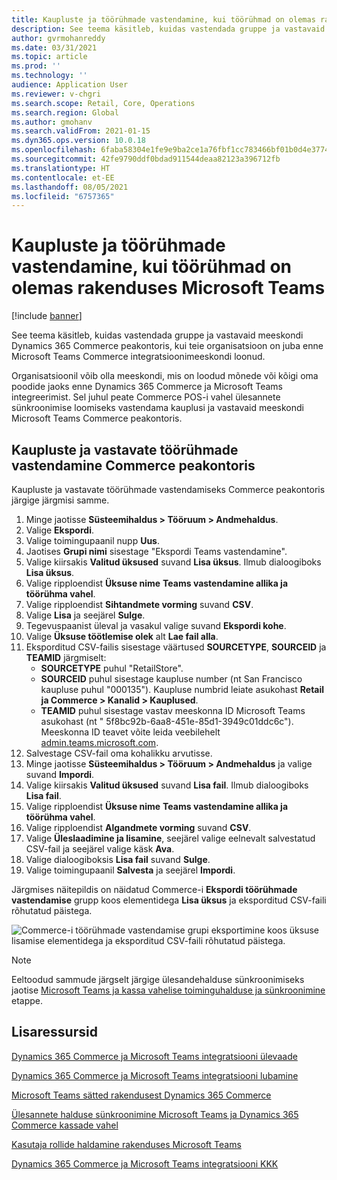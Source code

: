 ```yaml
---
title: Kaupluste ja töörühmade vastendamine, kui töörühmad on olemas rakenduses Microsoft Teams
description: See teema käsitleb, kuidas vastendada gruppe ja vastavaid meeskondi Dynamics 365 Commerce peakontoris, kui teie organisatsioon on juba enne Microsoft Teams Commerce integratsioonimeeskondi loonud.
author: gvrmohanreddy
ms.date: 03/31/2021
ms.topic: article
ms.prod: ''
ms.technology: ''
audience: Application User
ms.reviewer: v-chgri
ms.search.scope: Retail, Core, Operations
ms.search.region: Global
ms.author: gmohanv
ms.search.validFrom: 2021-01-15
ms.dyn365.ops.version: 10.0.18
ms.openlocfilehash: 6faba58304e1fe9e9ba2ce1a76fbf1cc783466bf01b0d4e3774e8ed090485bb1
ms.sourcegitcommit: 42fe9790ddf0bdad911544deaa82123a396712fb
ms.translationtype: HT
ms.contentlocale: et-EE
ms.lasthandoff: 08/05/2021
ms.locfileid: "6757365"
---
```

# <a name="map-stores-and-teams-if-there-are-pre-existing-teams-in-microsoft-teams"></a>Kaupluste ja töörühmade vastendamine, kui töörühmad on olemas rakenduses Microsoft Teams

[!include [banner](includes/banner.md)]

See teema käsitleb, kuidas vastendada gruppe ja vastavaid meeskondi Dynamics 365 Commerce peakontoris, kui teie organisatsioon on juba enne Microsoft Teams Commerce integratsioonimeeskondi loonud.

Organisatsioonil võib olla meeskondi, mis on loodud mõnede või kõigi oma poodide jaoks enne Dynamics 365 Commerce ja Microsoft Teams integreerimist. Sel juhul peate Commerce POS-i vahel ülesannete sünkroonimise loomiseks vastendama kauplusi ja vastavaid meeskondi Microsoft Teams Commerce peakontoris.

## <a name="map-stores-and-corresponding-teams-in-commerce-headquarters"></a>Kaupluste ja vastavate töörühmade vastendamine Commerce peakontoris 

Kaupluste ja vastavate töörühmade vastendamiseks Commerce peakontoris järgige järgmisi samme.

1. Minge jaotisse **Süsteemihaldus \> Tööruum \> Andmehaldus**.
1. Valige **Ekspordi**. 
1. Valige toimingupaanil nupp **Uus**.
1. Jaotises **Grupi nimi** sisestage "Ekspordi Teams vastendamine".
1. Valige kiirsakis **Valitud üksused** suvand **Lisa üksus**. Ilmub dialoogiboks **Lisa üksus**.  
1. Valige ripploendist **Üksuse nime** **Teams vastendamine allika ja töörühma vahel**.
1. Valige ripploendist **Sihtandmete vorming** suvand **CSV**.
1. Valige **Lisa** ja seejärel **Sulge**.
1. Tegevuspaanist üleval ja vasakul valige suvand **Ekspordi kohe**.
1. Valige **Üksuse töötlemise olek** alt **Lae fail alla**.
1. Eksporditud CSV-failis sisestage väärtused **SOURCETYPE**, **SOURCEID** ja **TEAMID** järgmiselt:
    - **SOURCETYPE** puhul "RetailStore". 
    - **SOURCEID** puhul sisestage kaupluse number (nt San Francisco kaupluse puhul "000135"). Kaupluse numbrid leiate asukohast **Retail ja Commerce \> Kanalid \> Kauplused**.
    - **TEAMID** puhul sisestage vastav meeskonna ID Microsoft Teams asukohast (nt " 5f8bc92b-6aa8-451e-85d1-3949c01ddc6c"). Meeskonna ID teavet võite leida veebilehelt [admin.teams.microsoft.com](https://admin.teams.microsoft.com).
1. Salvestage CSV-fail oma kohalikku arvutisse.
1. Minge jaotisse **Süsteemihaldus \> Tööruum \> Andmehaldus** ja valige suvand **Impordi**.
1. Valige kiirsakis **Valitud üksused** suvand **Lisa fail**. Ilmub dialoogiboks **Lisa fail**.
1. Valige ripploendist **Üksuse nime** **Teams vastendamine allika ja töörühma vahel**.
1. Valige ripploendist **Algandmete vorming** suvand **CSV**.
1. Valige **Üleslaadimine ja lisamine**, seejärel valige eelnevalt salvestatud CSV-fail ja seejärel valige käsk **Ava**.
1. Valige dialoogiboksis **Lisa fail** suvand **Sulge**.
1. Valige toimingupaanil **Salvesta** ja seejärel **Impordi**.

Järgmises näitepildis on näidatud Commerce-i **Ekspordi töörühmade vastendamise** grupp koos elementidega **Lisa üksus** ja eksporditud CSV-faili rõhutatud päistega.

![Commerce-i töörühmade vastendamise grupi eksportimine koos üksuse lisamise elementidega ja eksporditud CSV-faili rõhutatud päistega.](media/d365-commerce-data-mgmt-export-entity.png)

> [!NOTE]
> Eeltoodud sammude järgselt järgige ülesandehalduse sünkroonimiseks jaotise [Microsoft Teams ja kassa vahelise toiminguhalduse ja sünkroonimine](synchronize-tasks-teams-pos.md) etappe. 

## <a name="additional-resources"></a>Lisaressursid

[Dynamics 365 Commerce ja Microsoft Teams integratsiooni ülevaade](commerce-teams-integration.md)

[Dynamics 365 Commerce ja Microsoft Teams integratsiooni lubamine](enable-teams-integration.md)

[Microsoft Teams sätted rakendusest Dynamics 365 Commerce](provision-teams-from-commerce.md)

[Ülesannete halduse sünkroonimine Microsoft Teams ja Dynamics 365 Commerce kassade vahel](synchronize-tasks-teams-pos.md)

[Kasutaja rollide haldamine rakenduses Microsoft Teams](manage-user-roles-teams.md)

[Dynamics 365 Commerce ja Microsoft Teams integratsiooni KKK](teams-integration-faq.md)
